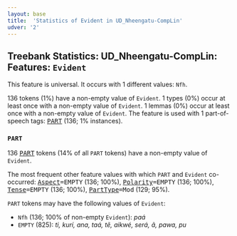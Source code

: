 ```yaml
---
layout: base
title:  'Statistics of Evident in UD_Nheengatu-CompLin'
udver: '2'
---
```


## Treebank Statistics: UD_Nheengatu-CompLin: Features: `Evident`

This feature is universal.
It occurs with 1 different values: `Nfh`.

136 tokens (1%) have a non-empty value of `Evident`.
1 types (0%) occur at least once with a non-empty value of `Evident`.
1 lemmas (0%) occur at least once with a non-empty value of `Evident`.
The feature is used with 1 part-of-speech tags: <tt><a href="yrl_complin-pos-PART.html">PART</a></tt> (136; 1% instances).

### `PART`

136 <tt><a href="yrl_complin-pos-PART.html">PART</a></tt> tokens (14% of all `PART` tokens) have a non-empty value of `Evident`.

The most frequent other feature values with which `PART` and `Evident` co-occurred: <tt><a href="yrl_complin-feat-Aspect.html">Aspect</a></tt><tt>=EMPTY</tt> (136; 100%), <tt><a href="yrl_complin-feat-Polarity.html">Polarity</a></tt><tt>=EMPTY</tt> (136; 100%), <tt><a href="yrl_complin-feat-Tense.html">Tense</a></tt><tt>=EMPTY</tt> (136; 100%), <tt><a href="yrl_complin-feat-PartType.html">PartType</a></tt><tt>=Mod</tt> (129; 95%).

`PART` tokens may have the following values of `Evident`:

* `Nfh` (136; 100% of non-empty `Evident`): <em>paá</em>
* `EMPTY` (825): <em>ti, kurí, ana, taá, tẽ, aikwé, será, ã, pawa, pu</em>

